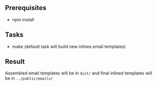 ## Prerequisites

- npm install

## Tasks

- make (default task will build new inlines email templates)

## Result

Assembled email templates will be in `dist/` and final
inlined templates will be in `../public/emails/`
